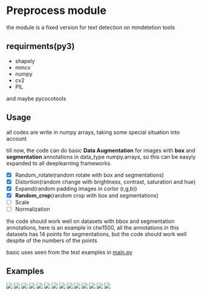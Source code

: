 # Preprocess module

the module is a fixed version for text detection on mmdetetion tools

## requirments(py3)
- shapely
- mmcv
- numpy
- cv2
- PIL

and maybe pycocotools

## Usage
all codes are write in numpy arrays, taking some special situation into account

till now, the code can do basic **Data Augmentation** for images with **box** and **segmentation** annotations in data_type numpy.arrays, so this can be easyly expanded to all deeplearning frameworks.

- [x] Random_rotate(random rotate with box and segmentations) 
- [x] Distortion(random change with brightness, contrast, saturation and hue)
- [x] Expand(random padding images in corlor (r,g,b))
- [x] **Random_crop**(random crop with box and segmentations) 
- [ ] Scale
- [ ] Normalization

the code should work well on datasets with bbox and segmentation annotations, here is an example in ctw1500,
all the annotations in this datasets has 14 points for segmentations, but the code should work well despite of the numbers of the points

basic uses seen from the test examples in [main.py]( https://github.com/jichilen/image_processing_python_tools/blob/203667d0d2a8722433039f66db903d36efc2be70/image_preprocess/main.py#L12)

## Examples
<img src='./demo/a0.jpg' style="zoom:100%">
<img src='./demo/a0_0.jpg' style="zoom:100%">
<img src='./demo/a1.jpg' style="zoom:100%">
<img src='./demo/a1_0.jpg' style="zoom:100%">
<img src='./demo/a2.jpg' style="zoom:100%">
<img src='./demo/a2_0.jpg' style="zoom:100%">
<img src='./demo/a3.jpg' style="zoom:100%">
<img src='./demo/a3_0.jpg' style="zoom:100%">
<img src='./demo/a4.jpg' style="zoom:100%">
<img src='./demo/a4_0.jpg' style="zoom:100%">
<img src='./demo/a5.jpg' style="zoom:100%">
<img src='./demo/a5_0.jpg' style="zoom:100%">
<img src='./demo/a6.jpg' style="zoom:100%">
<img src='./demo/a6_0.jpg' style="zoom:100%">
